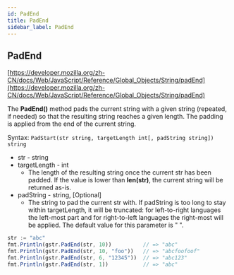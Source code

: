 ```yaml
---
id: PadEnd
title: PadEnd
sidebar_label: PadEnd
---
```



## PadEnd
[https://developer.mozilla.org/zh-CN/docs/Web/JavaScript/Reference/Global_Objects/String/padEnd](https://developer.mozilla.org/zh-CN/docs/Web/JavaScript/Reference/Global_Objects/String/padEnd)

The **PadEnd()** method pads the current string with a given string (repeated, if needed) so that the resulting string reaches a given length. The padding is applied from the end of the current string.


Syntax: `PadStart(str string, targetLength int[, padString string]) string`

- str - string
- targetLength - int
  - The length of the resulting string once the current str has been padded. If the value is lower than **len(str)**, the current string will be returned as-is.
- padString - string, [Optional]
  - The string to pad the current str with. If padString is too long to stay within targetLength, it will be truncated: for left-to-right languages the left-most part and for right-to-left languages the right-most will be applied. The default value for this parameter is " ".


```js
str := "abc"
fmt.Println(gstr.PadEnd(str, 10))          // => "abc"
fmt.Println(gstr.PadEnd(str, 10, "foo"))   // => "abcfoofoof"
fmt.Println(gstr.PadEnd(str, 6, "12345"))  // => "abc123"
fmt.Println(gstr.PadEnd(str, 1))           // => "abc"
```